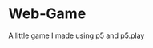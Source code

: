 # Web-Game

A little game I made using p5 and [p5.play](https://molleindustria.github.io/p5.play/ "p5.play library")
